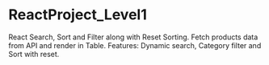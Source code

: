 # ReactProject_Level1
React Search, Sort and Filter along with Reset Sorting. Fetch products data from API and render in Table. Features: Dynamic search, Category filter and Sort with reset.
